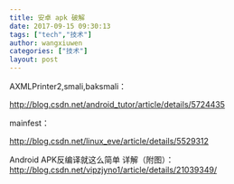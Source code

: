 ```yaml
---
title: 安卓 apk 破解
date: 2017-09-15 09:30:13
tags: ["tech","技术"]
author: wangxiuwen
categories: ["技术"]
layout: post
---
```


AXMLPrinter2,smali,baksmali：

http://blog.csdn.net/android_tutor/article/details/5724435

mainfest：

http://blog.csdn.net/linux_eve/article/details/5529312

Android APK反编译就这么简单 详解（附图）：
http://blog.csdn.net/vipzjyno1/article/details/21039349/